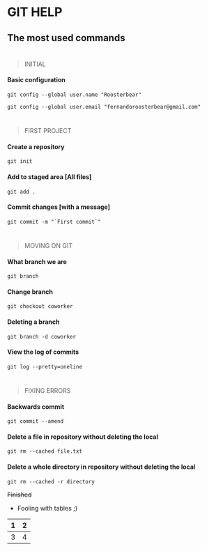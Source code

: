 # GIT HELP
## The most used commands ##

#
> INITIAL 

#### Basic configuration ####
```git
git config --global user.name "Roosterbear"

git config --global user.email "fernandoroosterbear@gmail.com"
```

#
> FIRST PROJECT 

#### Create a repository ####
```git
git init
```
#### Add to staged area [All files] ####
```git
git add .
```
#### Commit changes [with a message] ####
```git
git commit -m "`First commit`"
```

#
> MOVING ON GIT

#### What branch we are ####
```git
git branch
```

#### Change branch ####
```git
git checkout coworker
```
#### Deleting a branch ####
```git
git branch -d coworker
```
#### View the log of commits ####
```git
git log --pretty=oneline
```

#
> FIXING ERRORS

#### Backwards commit ####
```git
git commit --amend
```
#### Delete a file in repository without deleting the local ####
```git
git rm --cached file.txt
```
#### Delete a whole directory in repository without deleting the local ####
```git
git rm --cached -r directory
```


~~Finished~~

* Fooling with tables ;)

| 1 | 2 |
| -: | -: |
| 3 | 4 |
